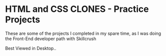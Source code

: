 # HTML and CSS CLONES - Practice Projects 

These are some of the projects I completed in my spare time, as I 
was doing the Front-End developer path with Skillcrush

Best Viewed in Desktop..


